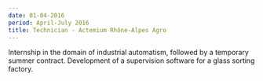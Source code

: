 ```yaml
---
date: 01-04-2016
period: April-July 2016
title: Technician - Actemium Rhône-Alpes Agro
---
```


Internship in the domain of industrial automatism, followed by a temporary summer contract. Development of a supervision software for a glass sorting factory.
